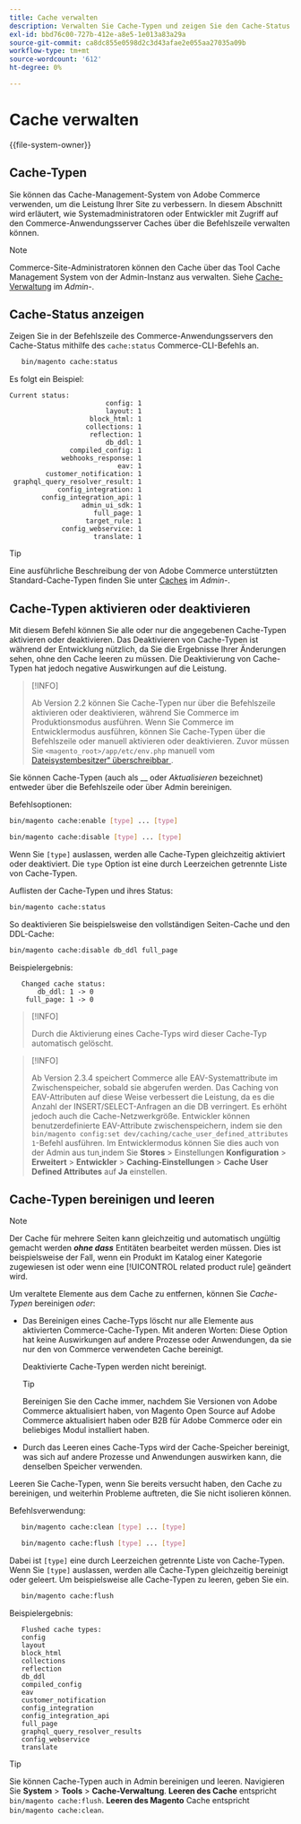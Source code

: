 ```yaml
---
title: Cache verwalten
description: Verwalten Sie Cache-Typen und zeigen Sie den Cache-Status über die Befehlszeile mithilfe der Commerce-CLI an
exl-id: bbd76c00-727b-412e-a8e5-1e013a83a29a
source-git-commit: ca8dc855e0598d2c3d43afae2e055aa27035a09b
workflow-type: tm+mt
source-wordcount: '612'
ht-degree: 0%

---
```


# Cache verwalten

{{file-system-owner}}

## Cache-Typen

Sie können das Cache-Management-System von Adobe Commerce verwenden, um die Leistung Ihrer Site zu verbessern. In diesem Abschnitt wird erläutert, wie Systemadministratoren oder Entwickler mit Zugriff auf den Commerce-Anwendungsserver Caches über die Befehlszeile verwalten können.

>[!NOTE]
>
>
>Commerce-Site-Administratoren können den Cache über das Tool Cache Management System von der Admin-Instanz aus verwalten. Siehe [Cache-Verwaltung](https://experienceleague.adobe.com/en/docs/commerce-admin/systems/tools/cache-management) im _Admin-_.


## Cache-Status anzeigen

Zeigen Sie in der Befehlszeile des Commerce-Anwendungsservers den Cache-Status mithilfe des `cache:status` Commerce-CLI-Befehls an.

```bash
   bin/magento cache:status
```

<!-- where `--bootstrap=` is a URL-encoded associative array of Commerce [application bootstrap parameters](../bootstrap/set-parameters.md) and values. -->

Es folgt ein Beispiel:

```
Current status:
                        config: 1
                        layout: 1
                    block_html: 1
                   collections: 1
                    reflection: 1
                        db_ddl: 1
               compiled_config: 1
             webhooks_response: 1
                           eav: 1
         customer_notification: 1
 graphql_query_resolver_result: 1
            config_integration: 1
        config_integration_api: 1
                  admin_ui_sdk: 1
                     full_page: 1
                   target_rule: 1
             config_webservice: 1
                     translate: 1
```

>[!TIP]
>
>Eine ausführliche Beschreibung der von Adobe Commerce unterstützten Standard-Cache-Typen finden Sie unter [Caches](https://experienceleague.adobe.com/en/docs/commerce-admin/systems/tools/cache-management#caches) im _Admin-_.


## Cache-Typen aktivieren oder deaktivieren

Mit diesem Befehl können Sie alle oder nur die angegebenen Cache-Typen aktivieren oder deaktivieren. Das Deaktivieren von Cache-Typen ist während der Entwicklung nützlich, da Sie die Ergebnisse Ihrer Änderungen sehen, ohne den Cache leeren zu müssen. Die Deaktivierung von Cache-Typen hat jedoch negative Auswirkungen auf die Leistung.

>[!INFO]
>
>Ab Version 2.2 können Sie Cache-Typen nur über die Befehlszeile aktivieren oder deaktivieren, während Sie Commerce im Produktionsmodus ausführen. Wenn Sie Commerce im Entwicklermodus ausführen, können Sie Cache-Typen über die Befehlszeile oder manuell aktivieren oder deaktivieren. Zuvor müssen Sie `<magento_root>/app/etc/env.php` manuell vom [Dateisystembesitzer“ überschreibbar ](../../installation/prerequisites/file-system/overview.md).

Sie können Cache-Typen (auch als __ oder _Aktualisieren_ bezeichnet) entweder über die Befehlszeile oder über Admin bereinigen.

Befehlsoptionen:

```bash
bin/magento cache:enable [type] ... [type]
```

```bash
bin/magento cache:disable [type] ... [type]
```

Wenn Sie `[type]` auslassen, werden alle Cache-Typen gleichzeitig aktiviert oder deaktiviert. Die `type` Option ist eine durch Leerzeichen getrennte Liste von Cache-Typen.

<!-- `--bootstrap=` is a URL-encoded associative array of Commerce [application bootstrap parameters](../bootstrap/set-parameters.md#bootstrap-parameters) and values. -->

Auflisten der Cache-Typen und ihres Status:

```bash
bin/magento cache:status
```

So deaktivieren Sie beispielsweise den vollständigen Seiten-Cache und den DDL-Cache:

```bash
bin/magento cache:disable db_ddl full_page
```

Beispielergebnis:

```
   Changed cache status:
       db_ddl: 1 -> 0
    full_page: 1 -> 0
```

>[!INFO]
>
>Durch die Aktivierung eines Cache-Typs wird dieser Cache-Typ automatisch gelöscht.

>[!INFO]
>
>Ab Version 2.3.4 speichert Commerce alle EAV-Systemattribute im Zwischenspeicher, sobald sie abgerufen werden. Das Caching von EAV-Attributen auf diese Weise verbessert die Leistung, da es die Anzahl der INSERT/SELECT-Anfragen an die DB verringert. Es erhöht jedoch auch die Cache-Netzwerkgröße. Entwickler können benutzerdefinierte EAV-Attribute zwischenspeichern, indem sie den `bin/magento config:set dev/caching/cache_user_defined_attributes 1`-Befehl ausführen. Im Entwicklermodus können Sie dies auch von der Admin aus tun[ ](../bootstrap/application-modes.md) indem Sie **Stores** > Einstellungen **Konfiguration** > **Erweitert** > **Entwickler** > **Caching-Einstellungen** > **Cache User Defined Attributes** auf **Ja** einstellen.

## Cache-Typen bereinigen und leeren

>[!NOTE]
>
>Der Cache für mehrere Seiten kann gleichzeitig und automatisch ungültig gemacht werden **_ohne dass_** Entitäten bearbeitet werden müssen. Dies ist beispielsweise der Fall, wenn ein Produkt im Katalog einer Kategorie zugewiesen ist oder wenn eine [!UICONTROL related product rule] geändert wird.

Um veraltete Elemente aus dem Cache zu entfernen, können Sie _Cache-Typen_ bereinigen _oder_:

- Das Bereinigen eines Cache-Typs löscht nur alle Elemente aus aktivierten Commerce-Cache-Typen. Mit anderen Worten: Diese Option hat keine Auswirkungen auf andere Prozesse oder Anwendungen, da sie nur den von Commerce verwendeten Cache bereinigt.

  Deaktivierte Cache-Typen werden nicht bereinigt.

  >[!TIP]
  >
  >Bereinigen Sie den Cache immer, nachdem Sie Versionen von Adobe Commerce aktualisiert haben, von Magento Open Source auf Adobe Commerce aktualisiert haben oder B2B für Adobe Commerce oder ein beliebiges Modul installiert haben.

- Durch das Leeren eines Cache-Typs wird der Cache-Speicher bereinigt, was sich auf andere Prozesse und Anwendungen auswirken kann, die denselben Speicher verwenden.

Leeren Sie Cache-Typen, wenn Sie bereits versucht haben, den Cache zu bereinigen, und weiterhin Probleme auftreten, die Sie nicht isolieren können.

Befehlsverwendung:

```bash
   bin/magento cache:clean [type] ... [type]
```

```bash
   bin/magento cache:flush [type] ... [type]
```

Dabei ist `[type]` eine durch Leerzeichen getrennte Liste von Cache-Typen. Wenn Sie `[type]` auslassen, werden alle Cache-Typen gleichzeitig bereinigt oder geleert. Um beispielsweise alle Cache-Typen zu leeren, geben Sie ein.

```bash
   bin/magento cache:flush
```

Beispielergebnis:

```
   Flushed cache types:
   config
   layout
   block_html
   collections
   reflection
   db_ddl
   compiled_config
   eav
   customer_notification
   config_integration
   config_integration_api
   full_page
   graphql_query_resolver_results
   config_webservice
   translate
```

>[!TIP]
>
>Sie können Cache-Typen auch in Admin bereinigen und leeren. Navigieren Sie **System** > **Tools** > **Cache-Verwaltung**. **Leeren des Cache** entspricht `bin/magento cache:flush`. **Leeren des Magento** Cache entspricht `bin/magento cache:clean`.
